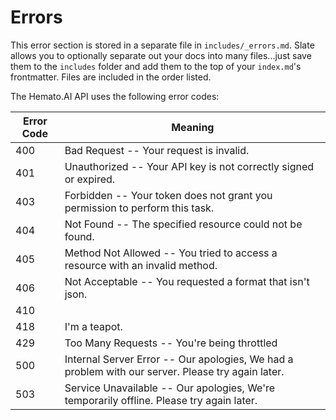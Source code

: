 # Errors

<aside class="notice">
This error section is stored in a separate file in <code>includes/_errors.md</code>. Slate allows you to optionally separate out your docs into many files...just save them to the <code>includes</code> folder and add them to the top of your <code>index.md</code>'s frontmatter. Files are included in the order listed.
</aside>

The Hemato.AI API uses the following error codes:


Error Code | Meaning
---------- | -------
400 | Bad Request -- Your request is invalid.
401 | Unauthorized -- Your API key is not correctly signed or expired.
403 | Forbidden -- Your token does not grant you permission to perform this task.
404 | Not Found -- The specified resource could not be found.
405 | Method Not Allowed -- You tried to access a resource with an invalid method.
406 | Not Acceptable -- You requested a format that isn't json.
410 |
418 | I'm a teapot.
429 | Too Many Requests -- You're being throttled
500 | Internal Server Error -- Our apologies, We had a problem with our server. Please try again later.
503 | Service Unavailable -- Our apologies, We're temporarily offline. Please try again later.
